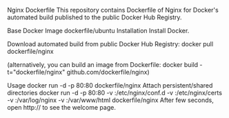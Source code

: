 Nginx Dockerfile
This repository contains Dockerfile of Nginx for Docker's automated build published to the public Docker Hub Registry.

Base Docker Image
dockerfile/ubuntu
Installation
Install Docker.

Download automated build from public Docker Hub Registry: docker pull dockerfile/nginx

(alternatively, you can build an image from Dockerfile: docker build -t="dockerfile/nginx" github.com/dockerfile/nginx)

Usage
docker run -d -p 80:80 dockerfile/nginx
Attach persistent/shared directories
docker run -d -p 80:80 -v <sites-enabled-dir>:/etc/nginx/conf.d -v <certs-dir>:/etc/nginx/certs -v <log-dir>:/var/log/nginx -v <html-dir>:/var/www/html dockerfile/nginx
After few seconds, open http://<host> to see the welcome page.
